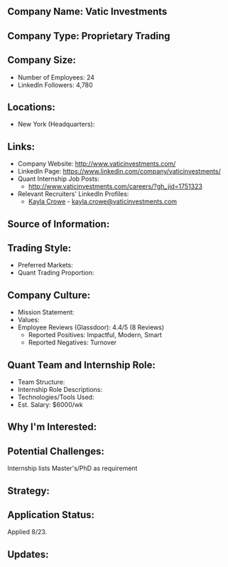 ## Company Name: Vatic Investments

## Company Type: Proprietary Trading

## Company Size:
- Number of Employees: 24
- LinkedIn Followers: 4,780

## Locations:
- New York (Headquarters): 

## Links:
- Company Website: http://www.vaticinvestments.com/
- LinkedIn Page: https://www.linkedin.com/company/vaticinvestments/
- Quant Internship Job Posts: 
  - http://www.vaticinvestments.com/careers/?gh_jid=1751323
- Relevant Recruiters' LinkedIn Profiles: 
  - [Kayla Crowe](https://www.linkedin.com/in/kayla-crowe-76a17696/) - kayla.crowe@vaticinvestments.com

## Source of Information:

## Trading Style:
- Preferred Markets: 
- Quant Trading Proportion: 

## Company Culture:
- Mission Statement: 
- Values: 
- Employee Reviews (Glassdoor): 4.4/5 (8 Reviews)
  - Reported Positives: Impactful, Modern, Smart
  - Reported Negatives: Turnover

## Quant Team and Internship Role:
- Team Structure: 
- Internship Role Descriptions: 
- Technologies/Tools Used: 
- Est. Salary: $6000/wk

## Why I'm Interested:

## Potential Challenges: 
Internship lists Master's/PhD as requirement

## Strategy:

## Application Status:
Applied 8/23.

## Updates:
